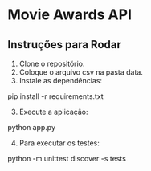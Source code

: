 # Movie Awards API

## Instruções para Rodar

1. Clone o repositório.
2. Coloque o arquivo csv na pasta data.
3. Instale as dependências:

pip install -r requirements.txt

3. Execute a aplicação:

python app.py

4. Para executar os testes:

python -m unittest discover -s tests
